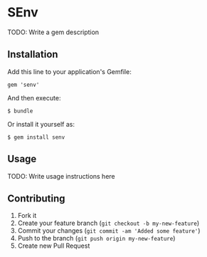 # SEnv

TODO: Write a gem description

## Installation

Add this line to your application's Gemfile:

    gem 'senv'

And then execute:

    $ bundle

Or install it yourself as:

    $ gem install senv

## Usage

TODO: Write usage instructions here

## Contributing

1. Fork it
2. Create your feature branch (`git checkout -b my-new-feature`)
3. Commit your changes (`git commit -am 'Added some feature'`)
4. Push to the branch (`git push origin my-new-feature`)
5. Create new Pull Request
